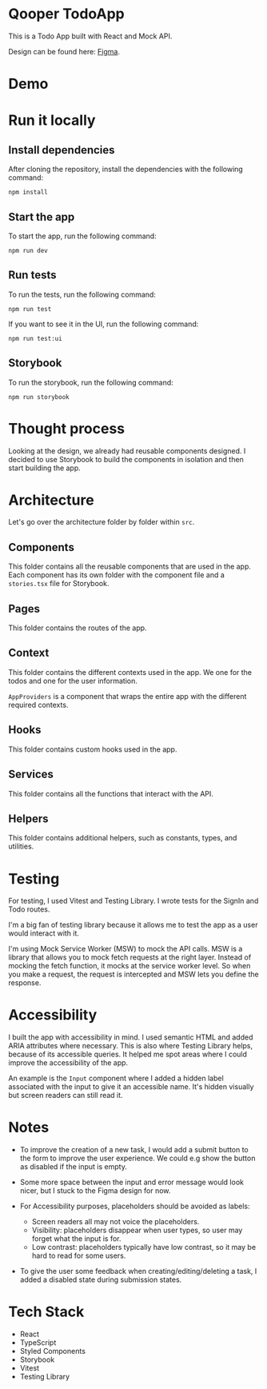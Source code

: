 # Qooper TodoApp

This is a Todo App built with React and Mock API.

Design can be found here: [Figma](https://www.figma.com/file/oWgvLwCXRPrXTQGnq8atW3/To-Do-APP?nodeid=2%3A2).

# Demo

# Run it locally

## Install dependencies

After cloning the repository, install the dependencies with the following command:

```
npm install
```

## Start the app

To start the app, run the following command:

```
npm run dev
```

## Run tests

To run the tests, run the following command:

```
npm run test
```

If you want to see it in the UI, run the following command:

```
npm run test:ui
```

## Storybook

To run the storybook, run the following command:

```
npm run storybook
```

# Thought process

Looking at the design, we already had reusable components designed. I decided to use Storybook to build the components in isolation and then start building the app.

# Architecture

Let's go over the architecture folder by folder within `src`.

## Components

This folder contains all the reusable components that are used in the app. Each component has its own folder with the component file and a `stories.tsx` file for Storybook.

## Pages

This folder contains the routes of the app.

## Context

This folder contains the different contexts used in the app. We one for the todos and one for the user information.

`AppProviders` is a component that wraps the entire app with the different required contexts.

## Hooks

This folder contains custom hooks used in the app.

## Services

This folder contains all the functions that interact with the API.

## Helpers

This folder contains additional helpers, such as constants, types, and utilities.

# Testing

For testing, I used Vitest and Testing Library. I wrote tests for the SignIn and Todo routes.

I'm a big fan of testing library because it allows me to test the app as a user would interact with it.

I'm using Mock Service Worker (MSW) to mock the API calls. MSW is a library that allows you to mock fetch requests at the right layer. Instead of mocking the fetch function, it mocks at the service worker level. So when you make a request, the request is intercepted and MSW lets you define the response.

# Accessibility

I built the app with accessibility in mind. I used semantic HTML and added ARIA attributes where necessary. This is also where Testing Library helps, because of its accessible queries. It helped me spot areas where I could improve the accessibility of the app.

An example is the `Input` component where I added a hidden label associated with the input to give it an accessible name. It's hidden visually but screen readers can still read it.

# Notes

- To improve the creation of a new task, I would add a submit button to the form to improve the user experience. We could e.g show the button as disabled if the input is empty.
- Some more space between the input and error message would look nicer, but I stuck to the Figma design for now.
- For Accessibility purposes, placeholders should be avoided as labels:

  - Screen readers all may not voice the placeholders.
  - Visibility: placeholders disappear when user types, so user may forget what the input is for.
  - Low contrast: placeholders typically have low contrast, so it may be hard to read for some users.

- To give the user some feedback when creating/editing/deleting a task, I added a disabled state during submission states.

# Tech Stack

- React
- TypeScript
- Styled Components
- Storybook
- Vitest
- Testing Library

